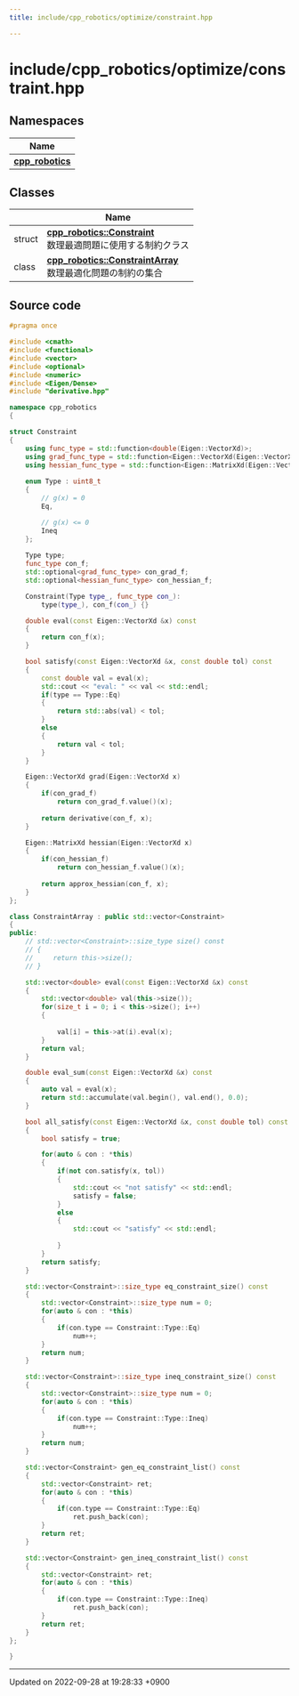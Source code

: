 ```yaml
---
title: include/cpp_robotics/optimize/constraint.hpp

---
```


# include/cpp_robotics/optimize/constraint.hpp



## Namespaces

| Name           |
| -------------- |
| **[cpp_robotics](/cpp_robotics/doxybook/Namespaces/namespacecpp__robotics/)**  |

## Classes

|                | Name           |
| -------------- | -------------- |
| struct | **[cpp_robotics::Constraint](/cpp_robotics/doxybook/Classes/structcpp__robotics_1_1Constraint/)** <br>数理最適問題に使用する制約クラス  |
| class | **[cpp_robotics::ConstraintArray](/cpp_robotics/doxybook/Classes/classcpp__robotics_1_1ConstraintArray/)** <br>数理最適化問題の制約の集合  |




## Source code

```cpp
#pragma once

#include <cmath>
#include <functional>
#include <vector>
#include <optional>
#include <numeric>
#include <Eigen/Dense>
#include "derivative.hpp"

namespace cpp_robotics
{

struct Constraint
{
    using func_type = std::function<double(Eigen::VectorXd)>;
    using grad_func_type = std::function<Eigen::VectorXd(Eigen::VectorXd)>;
    using hessian_func_type = std::function<Eigen::MatrixXd(Eigen::VectorXd)>;
    
    enum Type : uint8_t
    {
        // g(x) = 0
        Eq,

        // g(x) <= 0
        Ineq
    };
    
    Type type;
    func_type con_f;
    std::optional<grad_func_type> con_grad_f;
    std::optional<hessian_func_type> con_hessian_f;

    Constraint(Type type_, func_type con_):
        type(type_), con_f(con_) {}

    double eval(const Eigen::VectorXd &x) const
    {
        return con_f(x);
    }

    bool satisfy(const Eigen::VectorXd &x, const double tol) const
    {
        const double val = eval(x);
        std::cout << "eval: " << val << std::endl;
        if(type == Type::Eq)
        {
            return std::abs(val) < tol;
        }
        else
        {
            return val < tol;
        }
    }

    Eigen::VectorXd grad(Eigen::VectorXd x)
    {
        if(con_grad_f)
            return con_grad_f.value()(x);
        
        return derivative(con_f, x);
    }

    Eigen::MatrixXd hessian(Eigen::VectorXd x)
    {
        if(con_hessian_f)
            return con_hessian_f.value()(x);
        
        return approx_hessian(con_f, x);
    }
};

class ConstraintArray : public std::vector<Constraint>
{
public:
    // std::vector<Constraint>::size_type size() const
    // {
    //     return this->size();
    // }

    std::vector<double> eval(const Eigen::VectorXd &x) const
    {
        std::vector<double> val(this->size());
        for(size_t i = 0; i < this->size(); i++)
        {
            
            val[i] = this->at(i).eval(x);
        }
        return val;
    }

    double eval_sum(const Eigen::VectorXd &x) const
    {
        auto val = eval(x);
        return std::accumulate(val.begin(), val.end(), 0.0);
    }

    bool all_satisfy(const Eigen::VectorXd &x, const double tol) const
    {
        bool satisfy = true;

        for(auto & con : *this)
        {
            if(not con.satisfy(x, tol))
            {
                std::cout << "not satisfy" << std::endl;
                satisfy = false;
            }
            else
            {
                std::cout << "satisfy" << std::endl;
                
            }
        }
        return satisfy;
    }

    std::vector<Constraint>::size_type eq_constraint_size() const
    {
        std::vector<Constraint>::size_type num = 0;
        for(auto & con : *this)
        {
            if(con.type == Constraint::Type::Eq)
                num++;
        }
        return num;
    }

    std::vector<Constraint>::size_type ineq_constraint_size() const
    {
        std::vector<Constraint>::size_type num = 0;
        for(auto & con : *this)
        {
            if(con.type == Constraint::Type::Ineq)
                num++;
        }
        return num;
    }

    std::vector<Constraint> gen_eq_constraint_list() const
    {
        std::vector<Constraint> ret;
        for(auto & con : *this)
        {
            if(con.type == Constraint::Type::Eq)
                ret.push_back(con);
        }
        return ret;
    }

    std::vector<Constraint> gen_ineq_constraint_list() const
    {
        std::vector<Constraint> ret;
        for(auto & con : *this)
        {
            if(con.type == Constraint::Type::Ineq)
                ret.push_back(con);
        }
        return ret;
    }
};

}
```


-------------------------------

Updated on 2022-09-28 at 19:28:33 +0900
